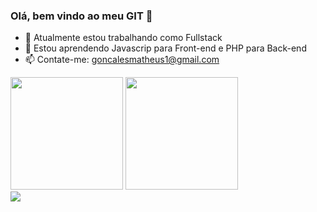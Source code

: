 ### Olá, bem vindo ao meu GIT 👋


- 🔭 Atualmente estou trabalhando como Fullstack 
- 🌱 Estou aprendendo Javascrip para Front-end e PHP para Back-end
- 📫 Contate-me: goncalesmatheus1@gmail.com

<div>
  <img height="180em" src="https://github-readme-stats.vercel.app/api?username=Matheusgoncales&show_icons=true&theme=merko">
  <img height="180em" src="https://github-readme-stats.vercel.app/api/top-langs/?username=Matheusgoncales&layout=compact&theme=merko">
</div>

<div>
  <a target=_blank href="https://www.linkedin.com/in/matheusgoncales" ><img src="https://img.shields.io/badge/LinkedIn-0077B5?style=for-the-badge&logo=linkedin&logoColor=white"></a>
</div>
